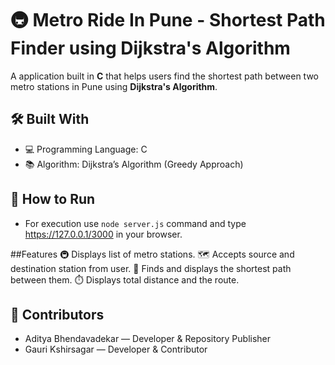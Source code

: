 # 🚇 Metro Ride In Pune - Shortest Path Finder using Dijkstra's Algorithm

A application built in **C** that helps users find the shortest path between two metro stations in Pune using **Dijkstra's Algorithm**.

## 🛠️ Built With

- 💻 Programming Language: C
- 📚 Algorithm: Dijkstra’s Algorithm (Greedy Approach)

## 🔧 How to Run
- For execution use ```node server.js``` command and type https://127.0.0.1/3000 in your browser.

##Features
🚇 Displays list of metro stations.
🗺️ Accepts source and destination station from user.
📏 Finds and displays the shortest path between them.
⏱️ Displays total distance and the route.

## 👥 Contributors
- Aditya Bhendavadekar — Developer & Repository Publisher  
- Gauri Kshirsagar — Developer & Contributor
